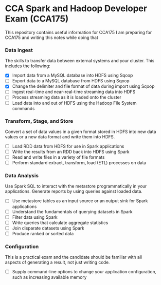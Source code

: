 # CCA Spark and Hadoop Developer Exam (CCA175)

This repository contains useful information for CCA175 I am preparing for CCA175 and writing this notes while doing that

### Data Ingest

The skills to transfer data between external systems and your cluster. This includes the following:

- [x] Import data from a MySQL database into HDFS using Sqoop
- [ ] Export data to a MySQL database from HDFS using Sqoop
- [x] Change the delimiter and file format of data during import using Sqoop
- [ ] Ingest real-time and near-real-time streaming data into HDFS
- [ ] Process streaming data as it is loaded onto the cluster
- [ ] Load data into and out of HDFS using the Hadoop File System commands

### Transform, Stage, and Store

Convert a set of data values in a given format stored in HDFS into new data values or a new data format and write them into HDFS.

- [ ] Load RDD data from HDFS for use in Spark applications
- [ ] Write the results from an RDD back into HDFS using Spark
- [ ] Read and write files in a variety of file formats
- [ ] Perform standard extract, transform, load (ETL) processes on data

### Data Analysis

Use Spark SQL to interact with the metastore programmatically in your applications. Generate reports by using queries against loaded data.

- [ ] Use metastore tables as an input source or an output sink for Spark applications
- [ ] Understand the fundamentals of querying datasets in Spark
- [ ] Filter data using Spark
- [ ] Write queries that calculate aggregate statistics
- [ ] Join disparate datasets using Spark
- [ ] Produce ranked or sorted data

### Configuration

This is a practical exam and the candidate should be familiar with all aspects of generating a result, not just writing code.

- [ ] Supply command-line options to change your application configuration, such as increasing available memory
